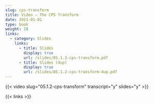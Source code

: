 ```yaml
---
slug: cps-transform
title: Video — The CPS Transform
date: 2021-01-01
type: book
weight: 18
links:
  - category: Slides
    links:
      - title: Slides
        display: true
        url: /slides/05.1.2-cps-transform.pdf
      - title: Slides (4up)
        display: true
        url: /slides/05.1.2-cps-transform-4up.pdf
---
```


{{< video slug="05.1.2-cps-transform" transcript="y" slides="y" >}}

{{< links >}}

